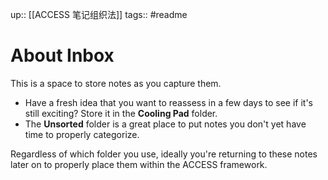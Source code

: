 up:: [[ACCESS 笔记组织法]]
tags:: #readme 

# About Inbox
This is a space to store notes as you capture them.

- Have a fresh idea that you want to reassess in a few days to see if it's still exciting? Store it in the **Cooling Pad** folder.
- The **Unsorted** folder is a great place to put notes you don't yet have time to properly categorize.

Regardless of which folder you use, ideally you're returning to these notes later on to properly place them within the ACCESS framework.